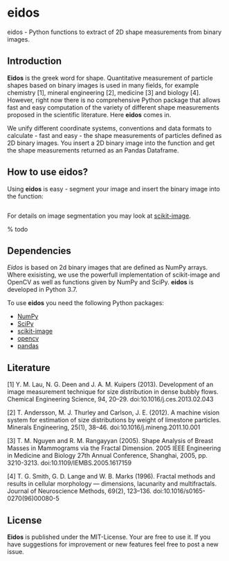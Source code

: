 # eidos
eidos - Python functions to extract of 2D shape measurements from binary images.

## Introduction
**Eidos** is the greek word for shape. Quantitative measurement of particle shapes based on binary images is used in many fields, for example chemistry [1], mineral engineering [2], medicine [3] and biology [4]. However, right now there is no comprehensive Python package that allows fast and easy computation of the variety of different shape measurements proposed in the scientific literature. Here **eidos** comes in.

We unify different coordinate systems, conventions and data formats to calculate - fast and easy - the shape measurements of particles defined as 2D binary images. You insert a 2D binary image into the function and get the shape measurements returned as an Pandas Dataframe.

## How to use eidos?
Using **eidos** is easy - segment your image and insert the binary image into the function:

```python

```


For details on image segmentation you may look at [scikit-image](https://www.scikit-image.org/). 

% todo


## Dependencies

*Eidos* is based on 2d binary images that are defined as NumPy arrays. Where exisisting, we use the powerfull implementation of scikit-image and OpenCV as well as functions given by NumPy and SciPy. **eidos** is developed in Python 3.7.

To use **eidos** you need the following Python packages:
  * [NumPy](https://www.numpy.org/)
  * [SciPy](https://www.scipy.org/)
  * [scikit-image](https://www.scikit-image.org/)
  * [opencv](https://www.opencv.org/)
  * [pandas](https://www.pandas.pydata.org/)

## Literature

[1] Y. M. Lau, N. G. Deen and J. A. M. Kuipers (2013). Development of an image measurement technique for size distribution in dense bubbly flows. Chemical Engineering Science, 94, 20–29. doi:10.1016/j.ces.2013.02.043

[2] T. Andersson, M. J. Thurley and Carlson, J. E. (2012). A machine vision system for estimation of size distributions by weight of limestone particles. Minerals Engineering, 25(1), 38–46. doi:10.1016/j.mineng.2011.10.001

[3] T. M. Nguyen and R. M. Rangayyan (2005). Shape Analysis of Breast Masses in Mammograms via the Fractal Dimension. 2005 IEEE Engineering in Medicine and Biology 27th Annual Conference, Shanghai, 2005, pp. 3210-3213. doi:10.1109/IEMBS.2005.1617159

[4] T. G. Smith, G. D. Lange and W. B. Marks (1996). Fractal methods and results in cellular morphology — dimensions, lacunarity and multifractals. Journal of Neuroscience Methods, 69(2), 123–136. doi:10.1016/s0165-0270(96)00080-5

## License
**Eidos** is published under the MIT-License. Your are free to use it. If you have suggestions for improvement or new features feel free to post a new issue.
